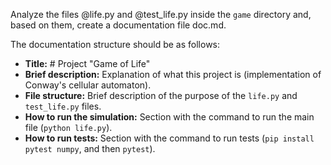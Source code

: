 Analyze the files @life.py and @test_life.py inside the `game` directory and, based on them, create a documentation file doc.md.

The documentation structure should be as follows:
-   **Title:** # Project "Game of Life"
-   **Brief description:** Explanation of what this project is (implementation of Conway's cellular automaton).
-   **File structure:** Brief description of the purpose of the `life.py` and `test_life.py` files.
-   **How to run the simulation:** Section with the command to run the main file (`python life.py`).
-   **How to run tests:** Section with the command to run tests (`pip install pytest numpy`, and then `pytest`).